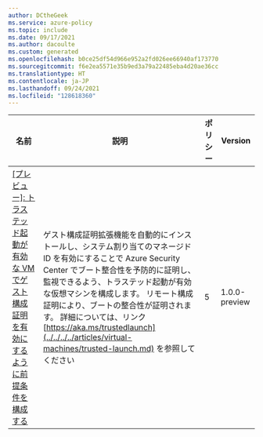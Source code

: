 ```yaml
---
author: DCtheGeek
ms.service: azure-policy
ms.topic: include
ms.date: 09/17/2021
ms.author: dacoulte
ms.custom: generated
ms.openlocfilehash: b0ce25df54d966e952a2fd026ee66940af173770
ms.sourcegitcommit: f6e2ea5571e35b9ed3a79a22485eba4d20ae36cc
ms.translationtype: HT
ms.contentlocale: ja-JP
ms.lasthandoff: 09/24/2021
ms.locfileid: "128618360"
---
```

|名前 |説明 |ポリシー |Version |
|---|---|---|---|
|[\[プレビュー\]: トラステッド起動が有効な VM でゲスト構成証明を有効にするように前提条件を構成する](https://github.com/Azure/azure-policy/blob/master/built-in-policies/policySetDefinitions/Trusted%20Launch/TrustedLaunch_GuestAttestationPrerequisites.json) |ゲスト構成証明拡張機能を自動的にインストールし、システム割り当てのマネージド ID を有効にすることで Azure Security Center でブート整合性を予防的に証明し、監視できるよう、トラステッド起動が有効な仮想マシンを構成します。 リモート構成証明により、ブートの整合性が証明されます。 詳細については、リンク [https://aka.ms/trustedlaunch](../../../../articles/virtual-machines/trusted-launch.md) を参照してください |5 |1.0.0-preview |